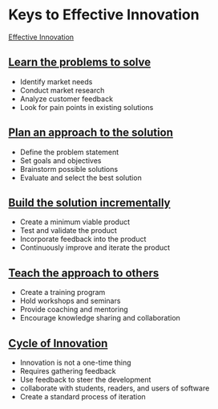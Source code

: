 # Keys to Effective Innovation

[Effective Innovation](/innovation/Innovation)

## [Learn the problems to solve](/innovation/Learn)
* Identify market needs
* Conduct market research
* Analyze customer feedback
* Look for pain points in existing solutions

## [Plan an approach to the solution](/innovation/Plan)
* Define the problem statement
* Set goals and objectives
* Brainstorm possible solutions
* Evaluate and select the best solution

## [Build the solution incrementally](/innovation/Build)
* Create a minimum viable product
* Test and validate the product
* Incorporate feedback into the product
* Continuously improve and iterate the product

## [Teach the approach to others](/innovation/Teach)
* Create a training program
* Hold workshops and seminars
* Provide coaching and mentoring
* Encourage knowledge sharing and collaboration

## [Cycle of Innovation](/innovation/Process)
- Innovation is not a one-time thing
- Requires gathering feedback
- Use feedback to steer the development
- collaborate with students, readers, and users of software
- Create a standard process of iteration

